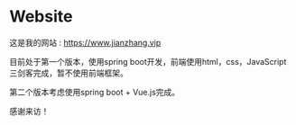 # Website
这是我的网站 : https://www.jianzhang.vip

目前处于第一个版本，使用spring boot开发，前端使用html，css，JavaScript三剑客完成，暂不使用前端框架。

第二个版本考虑使用spring boot + Vue.js完成。

感谢来访！